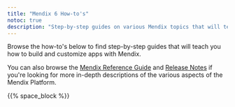 ```yaml
---
title: "Mendix 6 How-to's"
notoc: true
description: "Step-by-step guides on various Mendix topics that will teach you how to build and customize apps."
---
```


Browse the how-to's below to find step-by-step guides that will teach you how to build and customize apps with Mendix.

You can also browse the [Mendix Reference Guide](/refguide6/index) and [Release Notes](/releasenotes/index) if you're looking for more in-depth descriptions of the various aspects of the Mendix Platform.

{{% space_block %}}
